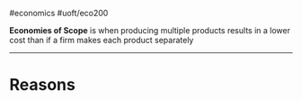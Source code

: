 #economics #uoft/eco200 

**Economies of Scope** is when producing multiple products results in a lower cost than if a firm makes each product separately

---
# Reasons
